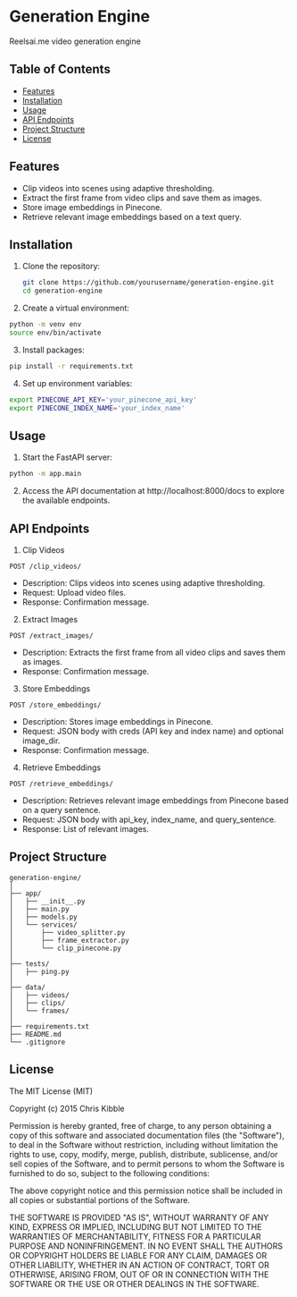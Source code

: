 
# Generation Engine

Reelsai.me video generation engine

## Table of Contents

- [Features](#features)
- [Installation](#installation)
- [Usage](#usage)
- [API Endpoints](#api-endpoints)
- [Project Structure](#project-structure)
- [License](#license)

## Features

- Clip videos into scenes using adaptive thresholding.
- Extract the first frame from video clips and save them as images.
- Store image embeddings in Pinecone.
- Retrieve relevant image embeddings based on a text query.

## Installation

1. Clone the repository:

   ```bash
   git clone https://github.com/yourusername/generation-engine.git
   cd generation-engine

2. Create a virtual environment:
```bash
python -m venv env
source env/bin/activate
```
3. Install packages:

```bash
pip install -r requirements.txt
```
4. Set up environment variables:
```bash
export PINECONE_API_KEY='your_pinecone_api_key'
export PINECONE_INDEX_NAME='your_index_name'
```

## Usage

1. Start the FastAPI server:
```bash
python -m app.main
```
2. Access the API documentation at http://localhost:8000/docs to explore the available endpoints.

## API Endpoints

1. Clip Videos
```http
POST /clip_videos/
```
- Description: Clips videos into scenes using adaptive thresholding.
- Request: Upload video files.
- Response: Confirmation message.

2. Extract Images
```http
POST /extract_images/
```
- Description: Extracts the first frame from all video clips and saves them as images.
- Response: Confirmation message.

3. Store Embeddings
```http
POST /store_embeddings/
```
- Description: Stores image embeddings in Pinecone.
- Request: JSON body with creds (API key and index name) and optional image_dir.
- Response: Confirmation message.

4. Retrieve Embeddings
```http
POST /retrieve_embeddings/
```
- Description: Retrieves relevant image embeddings from Pinecone based on a query sentence.
- Request: JSON body with api_key, index_name, and query_sentence.
- Response: List of relevant images.

## Project Structure

```
generation-engine/
│
├── app/
│   ├── __init__.py
│   ├── main.py
│   ├── models.py
│   └── services/
│       ├── video_splitter.py
│       ├── frame_extractor.py
│       └── clip_pinecone.py
│
├── tests/
│   ├── ping.py
│
├── data/
│   ├── videos/
│   ├── clips/
│   └── frames/
│
├── requirements.txt
├── README.md
└── .gitignore
```

## License
The MIT License (MIT)

Copyright (c) 2015 Chris Kibble

Permission is hereby granted, free of charge, to any person obtaining a copy of this software and associated documentation files (the "Software"), to deal in the Software without restriction, including without limitation the rights to use, copy, modify, merge, publish, distribute, sublicense, and/or sell copies of the Software, and to permit persons to whom the Software is furnished to do so, subject to the following conditions:

The above copyright notice and this permission notice shall be included in all copies or substantial portions of the Software.

THE SOFTWARE IS PROVIDED "AS IS", WITHOUT WARRANTY OF ANY KIND, EXPRESS OR IMPLIED, INCLUDING BUT NOT LIMITED TO THE WARRANTIES OF MERCHANTABILITY, FITNESS FOR A PARTICULAR PURPOSE AND NONINFRINGEMENT. IN NO EVENT SHALL THE AUTHORS OR COPYRIGHT HOLDERS BE LIABLE FOR ANY CLAIM, DAMAGES OR OTHER LIABILITY, WHETHER IN AN ACTION OF CONTRACT, TORT OR OTHERWISE, ARISING FROM, OUT OF OR IN CONNECTION WITH THE SOFTWARE OR THE USE OR OTHER DEALINGS IN THE SOFTWARE.
<!-- 
generation-engine/
│
├── app/
│   ├── __init__.py
│   ├── main.py
│   ├── models.py
│   ├── config.py
│   └── services/
│       ├── __init__.py
│       ├── video_splitter.py
│       ├── frame_extractor.py
│       └── clip_pinecone.py
│
├── tests/
│   ├── __init__.py
│   ├── test_clip_videos.py
│   ├── test_extract_images.py
│   ├── test_store_embeddings.py
│   └── test_retrieve_embeddings.py
│
├── data/
│   ├── videos/
│   ├── clips/
│   └── frames/
│
├── requirements.txt
├── README.md
└── .gitignore -->